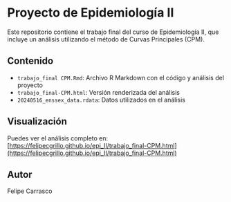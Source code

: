 # Proyecto de Epidemiología II

Este repositorio contiene el trabajo final del curso de Epidemiología II, que incluye un análisis utilizando el método de Curvas Principales (CPM).

## Contenido

- `trabajo_final CPM.Rmd`: Archivo R Markdown con el código y análisis del proyecto
- `trabajo_final-CPM.html`: Versión renderizada del análisis
- `20240516_enssex_data.rdata`: Datos utilizados en el análisis

## Visualización

Puedes ver el análisis completo en: [https://felipecgrillo.github.io/epi_II/trabajo_final-CPM.html](https://felipecgrillo.github.io/epi_II/trabajo_final-CPM.html)

## Autor

Felipe Carrasco